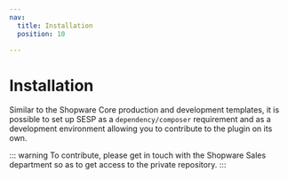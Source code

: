 ```yaml
---
nav:
  title: Installation
  position: 10

---
```


# Installation

Similar to the Shopware Core production and development templates, it is possible to set up SESP as a `dependency/composer` requirement and as a development environment allowing you to contribute to the plugin on its own.

::: warning
To contribute, please get in touch with the Shopware Sales department so as to get access to the private repository.
:::
